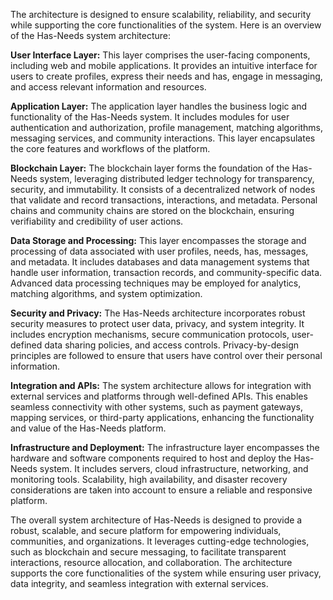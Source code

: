 The architecture is designed to ensure scalability, reliability, and security while supporting the core functionalities of the system. Here is an overview of the Has-Needs system architecture:

**User Interface Layer:** This layer comprises the user-facing components, including web and mobile applications. It provides an intuitive interface for users to create profiles, express their needs and has, engage in messaging, and access relevant information and resources.

**Application Layer:** The application layer handles the business logic and functionality of the Has-Needs system. It includes modules for user authentication and authorization, profile management, matching algorithms, messaging services, and community interactions. This layer encapsulates the core features and workflows of the platform.

**Blockchain Layer:** The blockchain layer forms the foundation of the Has-Needs system, leveraging distributed ledger technology for transparency, security, and immutability. It consists of a decentralized network of nodes that validate and record transactions, interactions, and metadata. Personal chains and community chains are stored on the blockchain, ensuring verifiability and credibility of user actions.

**Data Storage and Processing:** This layer encompasses the storage and processing of data associated with user profiles, needs, has, messages, and metadata. It includes databases and data management systems that handle user information, transaction records, and community-specific data. Advanced data processing techniques may be employed for analytics, matching algorithms, and system optimization.

**Security and Privacy:** The Has-Needs architecture incorporates robust security measures to protect user data, privacy, and system integrity. It includes encryption mechanisms, secure communication protocols, user-defined data sharing policies, and access controls. Privacy-by-design principles are followed to ensure that users have control over their personal information.

**Integration and APIs:** The system architecture allows for integration with external services and platforms through well-defined APIs. This enables seamless connectivity with other systems, such as payment gateways, mapping services, or third-party applications, enhancing the functionality and value of the Has-Needs platform.

**Infrastructure and Deployment:** The infrastructure layer encompasses the hardware and software components required to host and deploy the Has-Needs system. It includes servers, cloud infrastructure, networking, and monitoring tools. Scalability, high availability, and disaster recovery considerations are taken into account to ensure a reliable and responsive platform.

The overall system architecture of Has-Needs is designed to provide a robust, scalable, and secure platform for empowering individuals, communities, and organizations. It leverages cutting-edge technologies, such as blockchain and secure messaging, to facilitate transparent interactions, resource allocation, and collaboration. The architecture supports the core functionalities of the system while ensuring user privacy, data integrity, and seamless integration with external services.
